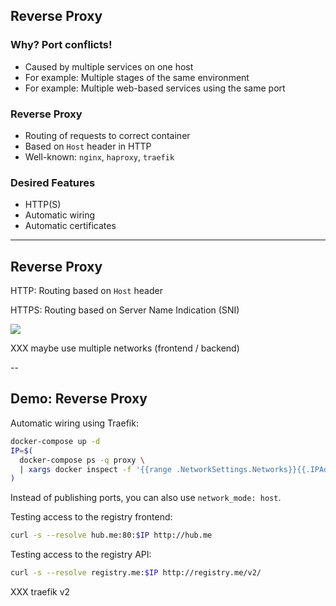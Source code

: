 ## Reverse Proxy

### Why? Port conflicts!

- Caused by multiple services on one host
- For example: Multiple stages of the same environment
- For example: Multiple web-based services using the same port

### Reverse Proxy

- Routing of requests to correct container
- Based on `Host` header in HTTP
- Well-known: `nginx`, `haproxy`, `traefik`

### Desired Features

- HTTP(S)
- Automatic wiring
- Automatic certificates

---

## Reverse Proxy

HTTP: Routing based on `Host` header

HTTPS: Routing based on Server Name Indication (SNI)

![](020_advanced/070_reverse_proxy/reverse-proxy.svg) <!-- .element: class="center-image" -->

XXX maybe use multiple networks (frontend / backend)

--

## Demo: Reverse Proxy

Automatic wiring using Traefik:

```bash
docker-compose up -d
IP=$(
  docker-compose ps -q proxy \
  | xargs docker inspect -f '{{range .NetworkSettings.Networks}}{{.IPAddress}}{{end}}'
)
```

Instead of publishing ports, you can also use `network_mode: host`.

Testing access to the registry frontend:

```bash
curl -s --resolve hub.me:80:$IP http://hub.me
```

Testing access to the registry API:

```bash
curl -s --resolve registry.me:$IP http://registry.me/v2/
```

XXX traefik v2